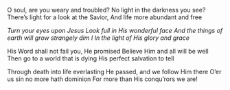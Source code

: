 O soul, are you weary and troubled? 
No light in the darkness you see? 
There’s light for a look at the Savior, 
And life more abundant and free

*Turn your eyes upon Jesus*
*Look full in His wonderful face*
*And the things of earth will grow strangely dim I*
*In the light of His glory and grace*

His Word shall not fail you, He promised 
Believe Him and all will be well
Then go to a world that is dying
His perfect salvation to tell

Through death into life everlasting 
He passed, and we follow Him there 
O’er us sin no more hath dominion 
For more than His conqu’rors we are!